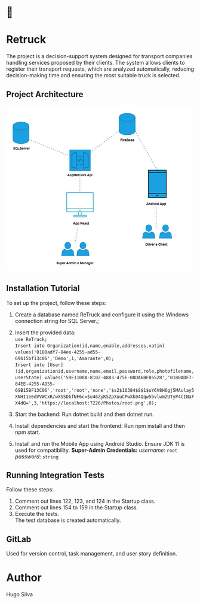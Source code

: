 # :truck:
# **Retruck** 
The project is a decision-support system designed for transport companies handling services proposed by their clients. The system allows clients to register their transport requests, which are analyzed automatically, reducing decision-making time and ensuring the most suitable truck is selected.

## **Project Architecture**
<img title="Logotipo" alt="Logo" src="https://github.com/hugosilva12/retruck/blob/main/Doc/Diagrama_Classes_e_Arquitetura/ArquiteturaView.JPG" width="500">

## **Installation Tutorial**
To set up the project, follow these steps:
1. Create a database named ReTruck and configure it using the Windows connection string for SQL Server.;
2. Insert the provided data: <br>
`use ReTruck;`<br>
`Insert into Organization(id,name,enable,addresses,vatin) values('0180adf7-84ee-4255-ad55-69b15bf13c06','Demo',1,'Amarante',0);`<br>
`Insert into [User](id,organizationid,username,name,email,password,role,photofilename,userState) values('59E1108A-8102-4883-475E-08DA6BFB5528','0180ADF7-84EE-4255-AD55-69B15BF13C06','root','root','none','$s2$16384$8$1$uY6V8H6gj5MAulay5XNHI1e6dVVWCxR/wXSSDbfNF6c=$u46ZyKSZpXuuCPwXk04Qqw5bvlwmZUTyP4CINaFX4dQ=',3,'https://localhost:7226/Photos/root.png',0);`<br>

3. Start the backend: Run dotnet build and then dotnet run.
4. Install dependencies and start the frontend: Run npm install and then npm start.
5. Install and run the Mobile App using Android Studio. Ensure JDK 11 is used for compatibility.
**Super-Admin Credentials:** *username*:  `root` *password*: `string`

## **Running Integration Tests**
Follow these steps:
1. Comment out lines 122, 123, and 124 in the Startup class.
2. Comment out lines 154 to 159 in the Startup class.
3. Execute the tests. <br>
The test database is created automatically.

## **GitLab**
Used for version control, task management, and user story definition.

# Author
Hugo Silva
